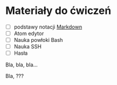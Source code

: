 # Materiały do ćwiczeń

- [ ] podstawy notacji [Markdown](https://daringfireball.net/projects/markdown/)
- [ ] Atom edytor
- [ ] Nauka powłoki Bash 
- [ ] Nauka SSH
- [ ] Hasła

Bla, bla, bla...

Bla, ???
